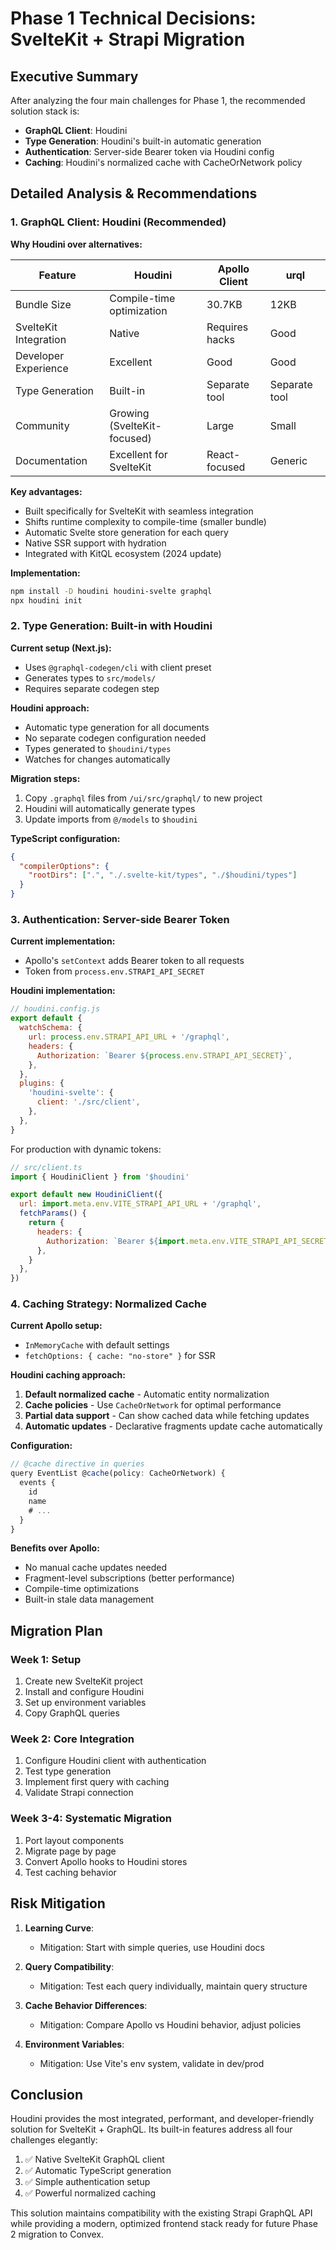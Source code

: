 # Phase 1 Technical Decisions: SvelteKit + Strapi Migration

## Executive Summary

After analyzing the four main challenges for Phase 1, the recommended solution stack is:

- **GraphQL Client**: Houdini
- **Type Generation**: Houdini's built-in automatic generation
- **Authentication**: Server-side Bearer token via Houdini config
- **Caching**: Houdini's normalized cache with CacheOrNetwork policy

## Detailed Analysis & Recommendations

### 1. GraphQL Client: Houdini (Recommended)

**Why Houdini over alternatives:**

| Feature               | Houdini                     | Apollo Client  | urql          |
| --------------------- | --------------------------- | -------------- | ------------- |
| Bundle Size           | Compile-time optimization   | 30.7KB         | 12KB          |
| SvelteKit Integration | Native                      | Requires hacks | Good          |
| Developer Experience  | Excellent                   | Good           | Good          |
| Type Generation       | Built-in                    | Separate tool  | Separate tool |
| Community             | Growing (SvelteKit-focused) | Large          | Small         |
| Documentation         | Excellent for SvelteKit     | React-focused  | Generic       |

**Key advantages:**

- Built specifically for SvelteKit with seamless integration
- Shifts runtime complexity to compile-time (smaller bundle)
- Automatic Svelte store generation for each query
- Native SSR support with hydration
- Integrated with KitQL ecosystem (2024 update)

**Implementation:**

```bash
npm install -D houdini houdini-svelte graphql
npx houdini init
```

### 2. Type Generation: Built-in with Houdini

**Current setup (Next.js):**

- Uses `@graphql-codegen/cli` with client preset
- Generates types to `src/models/`
- Requires separate codegen step

**Houdini approach:**

- Automatic type generation for all documents
- No separate codegen configuration needed
- Types generated to `$houdini/types`
- Watches for changes automatically

**Migration steps:**

1. Copy `.graphql` files from `/ui/src/graphql/` to new project
2. Houdini will automatically generate types
3. Update imports from `@/models` to `$houdini`

**TypeScript configuration:**

```json
{
  "compilerOptions": {
    "rootDirs": [".", "./.svelte-kit/types", "./$houdini/types"]
  }
}
```

### 3. Authentication: Server-side Bearer Token

**Current implementation:**

- Apollo's `setContext` adds Bearer token to all requests
- Token from `process.env.STRAPI_API_SECRET`

**Houdini implementation:**

```javascript
// houdini.config.js
export default {
  watchSchema: {
    url: process.env.STRAPI_API_URL + '/graphql',
    headers: {
      Authorization: `Bearer ${process.env.STRAPI_API_SECRET}`,
    },
  },
  plugins: {
    'houdini-svelte': {
      client: './src/client',
    },
  },
}
```

For production with dynamic tokens:

```javascript
// src/client.ts
import { HoudiniClient } from '$houdini'

export default new HoudiniClient({
  url: import.meta.env.VITE_STRAPI_API_URL + '/graphql',
  fetchParams() {
    return {
      headers: {
        Authorization: `Bearer ${import.meta.env.VITE_STRAPI_API_SECRET}`,
      },
    }
  },
})
```

### 4. Caching Strategy: Normalized Cache

**Current Apollo setup:**

- `InMemoryCache` with default settings
- `fetchOptions: { cache: "no-store" }` for SSR

**Houdini caching approach:**

1. **Default normalized cache** - Automatic entity normalization
2. **Cache policies** - Use `CacheOrNetwork` for optimal performance
3. **Partial data support** - Can show cached data while fetching updates
4. **Automatic updates** - Declarative fragments update cache automatically

**Configuration:**

```javascript
// @cache directive in queries
query EventList @cache(policy: CacheOrNetwork) {
  events {
    id
    name
    # ...
  }
}
```

**Benefits over Apollo:**

- No manual cache updates needed
- Fragment-level subscriptions (better performance)
- Compile-time optimizations
- Built-in stale data management

## Migration Plan

### Week 1: Setup

1. Create new SvelteKit project
2. Install and configure Houdini
3. Set up environment variables
4. Copy GraphQL queries

### Week 2: Core Integration

1. Configure Houdini client with authentication
2. Test type generation
3. Implement first query with caching
4. Validate Strapi connection

### Week 3-4: Systematic Migration

1. Port layout components
2. Migrate page by page
3. Convert Apollo hooks to Houdini stores
4. Test caching behavior

## Risk Mitigation

1. **Learning Curve**:
   - Mitigation: Start with simple queries, use Houdini docs
2. **Query Compatibility**:
   - Mitigation: Test each query individually, maintain query structure

3. **Cache Behavior Differences**:
   - Mitigation: Compare Apollo vs Houdini behavior, adjust policies

4. **Environment Variables**:
   - Mitigation: Use Vite's env system, validate in dev/prod

## Conclusion

Houdini provides the most integrated, performant, and developer-friendly solution for SvelteKit + GraphQL. Its built-in features address all four challenges elegantly:

1. ✅ Native SvelteKit GraphQL client
2. ✅ Automatic TypeScript generation
3. ✅ Simple authentication setup
4. ✅ Powerful normalized caching

This solution maintains compatibility with the existing Strapi GraphQL API while providing a modern, optimized frontend stack ready for future Phase 2 migration to Convex.
